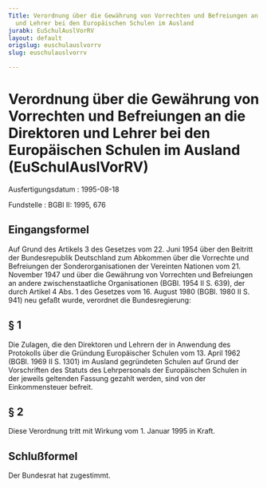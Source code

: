 ```yaml
---
Title: Verordnung über die Gewährung von Vorrechten und Befreiungen an die Direktoren
  und Lehrer bei den Europäischen Schulen im Ausland
jurabk: EuSchulAuslVorRV
layout: default
origslug: euschulauslvorrv
slug: euschulauslvorrv

---
```


# Verordnung über die Gewährung von Vorrechten und Befreiungen an die Direktoren und Lehrer bei den Europäischen Schulen im Ausland (EuSchulAuslVorRV)

Ausfertigungsdatum
:   1995-08-18

Fundstelle
:   BGBl II: 1995, 676



## Eingangsformel

Auf Grund des Artikels 3 des Gesetzes vom 22. Juni 1954 über den Beitritt der Bundesrepublik Deutschland zum Abkommen über die Vorrechte und Befreiungen der Sonderorganisationen der Vereinten Nationen vom 21. November 1947 und über die Gewährung von Vorrechten und Befreiungen an andere zwischenstaatliche Organisationen (BGBl. 1954 II S. 639), der durch Artikel 4 Abs. 1 des Gesetzes vom 16. August 1980 (BGBl. 1980 II S. 941) neu gefaßt wurde, verordnet die Bundesregierung:


## § 1

Die Zulagen, die den Direktoren und Lehrern der in Anwendung des Protokolls über die Gründung Europäischer Schulen vom 13. April 1962 (BGBl. 1969 II S. 1301) im Ausland gegründeten Schulen auf Grund der Vorschriften des Statuts des Lehrpersonals der Europäischen Schulen in der jeweils geltenden Fassung gezahlt werden, sind von der Einkommensteuer befreit.


## § 2

Diese Verordnung tritt mit Wirkung vom 1. Januar 1995 in Kraft.


## Schlußformel

Der Bundesrat hat zugestimmt.

